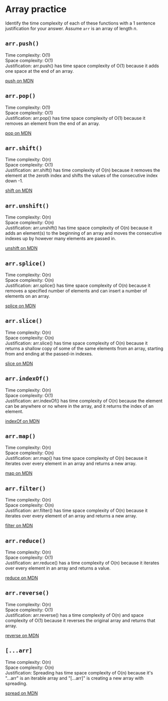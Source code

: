 # Array practice

Identify the time complexity of each of these functions with a 1 sentence
justification for your answer. Assume `arr` is an array of length _n_.

## `arr.push()`

Time complexity: O(1)  
Space complexity: O(1)  
Justification: arr.push() has time space complexity of O(1) because it adds one space at the end 
of an array.

[push on MDN][push]


## `arr.pop()`

Time complexity: O(1)  
Space complexity: O(1)  
Justification: arr.pop() has time space complexity of O(1) because it removes an element from the 
end of an array.

[pop on MDN][pop]

## `arr.shift()`

Time complexity: O(n)  
Space complexity: O(1)  
Justification: arr.shift() has time complexity of O(n) because it removes the element at 
the zeroth index and shifts the values of the consecutive index down -1.

[shift on MDN][shift]

## `arr.unshift()`

Time complexity: O(n)  
Space complexity: O(n)  
Justification: arr.unshift() has time space complexity of O(n) because it adds an element(s) to 
the beginning of an array and moves the consecutive indexes up by however many elements are passed in.

[unshift on MDN][unshift]

## `arr.splice()`

Time complexity: O(n)  
Space complexity: O(n)  
Justification: arr.splice() has time space complexity of O(n) because it removes a specified 
number of elements and can insert a number of elements on an array.

[splice on MDN][splice]

## `arr.slice()`

Time complexity: O(n)  
Space complexity: O(n)  
Justification: arr.slice() has time space complexity of O(n) because it returns a shallow copy of 
some of the same elements from an array, starting from and ending at the passed-in indexes.

[slice on MDN][slice]

## `arr.indexOf()`

Time complexity: O(n)  
Space complexity: O(1)  
Justification: arr.indexOf() has time complexity of O(n) because the element can be anywhere or 
no where in the array, and it returns the index of an element.

[indexOf on MDN][indexOf]

## `arr.map()`

Time complexity: O(n)  
Space complexity: O(n)  
Justification: arr.map() has time space complexity of O(n) because it iterates over every element 
in an array and returns a new array.

[map on MDN][map]

## `arr.filter()`

Time complexity: O(n)  
Space complexity: O(n)  
Justification: arr.filter() has time space complexity of O(n) because it iterates over every element 
of an array and returns a new array.

[filter on MDN][filter]

## `arr.reduce()`

Time complexity: O(n)  
Space complexity: O(1)  
Justification: arr.reduce() has a time complexity of O(n) because it iterates over every element in 
an array and returns a value.

[reduce on MDN][reduce]

## `arr.reverse()`

Time complexity: O(n)  
Space complexity: O(1)  
Justification: arr.reverse() has a time complexity of O(n) and space complexity of O(1) because it 
reverses the original array and returns that array.

[reverse on MDN][reverse]

## `[...arr]`

Time complexity: O(n)  
Space complexity: O(n)  
Justification: Spreading has time space complexity of O(n) because it's "...arr" is an iterable 
array and "[...arr]" is creating a new array with spreading.

[spread on MDN][spread]

[push]:https://developer.mozilla.org/en-US/docs/Web/JavaScript/Reference/Global_Objects/Array/push
[pop]:https://developer.mozilla.org/en-US/docs/Web/JavaScript/Reference/Global_Objects/Array/pop
[shift]:https://developer.mozilla.org/en-US/docs/Web/JavaScript/Reference/Global_Objects/Array/shift
[unshift]:https://developer.mozilla.org/en-US/docs/Web/JavaScript/Reference/Global_Objects/Array/unshift
[splice]:https://developer.mozilla.org/en-US/docs/Web/JavaScript/Reference/Global_Objects/Array/splice
[slice]:https://developer.mozilla.org/en-US/docs/Web/JavaScript/Reference/Global_Objects/Array/slice
[indexOf]:https://developer.mozilla.org/en-US/docs/Web/JavaScript/Reference/Global_Objects/Array/indexOf
[map]:https://developer.mozilla.org/en-US/docs/Web/JavaScript/Reference/Global_Objects/Array/map
[filter]:https://developer.mozilla.org/en-US/docs/Web/JavaScript/Reference/Global_Objects/Array/filter
[reduce]:https://developer.mozilla.org/en-US/docs/Web/JavaScript/Reference/Global_Objects/Array/reduce
[reverse]:https://developer.mozilla.org/en-US/docs/Web/JavaScript/Reference/Global_Objects/Array/reverse
[spread]:https://developer.mozilla.org/en-US/docs/Web/JavaScript/Reference/Operators/Spread_syntax